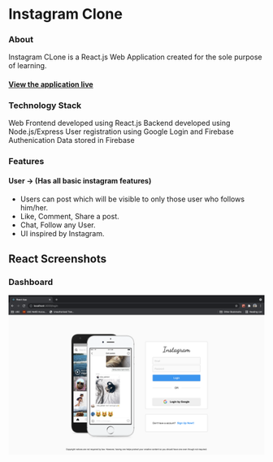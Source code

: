 # Instagram Clone

### About

Instagram CLone is a React.js Web Application created for the sole purpose of learning.

#### [View the application live](https://insta-clone-6e4ba.web.app/login)

### Technology Stack

Web Frontend developed using React.js
Backend developed using Node.js/Express
User registration using Google Login and Firebase Authenication
Data stored in Firebase

### Features

#### User -> (Has all basic instagram features)

- Users can post which will be visible to only those user who follows him/her.
- Like, Comment, Share a post.
- Chat, Follow any User.
- UI inspired by Instagram.

## React Screenshots

### Dashboard

![Login](images/1.png)
